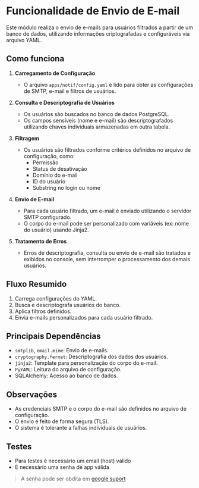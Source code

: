 # Funcionalidade de Envio de E-mail

Este módulo realiza o envio de e-mails para usuários filtrados a partir de um banco de dados, utilizando informações criptografadas e configuráveis via arquivo YAML.

## Como funciona

1. **Carregamento de Configuração**
    - O arquivo `apps/notif/config.yaml` é lido para obter as configurações de SMTP, e-mail e filtros de usuários.

2. **Consulta e Descriptografia de Usuários**
    - Os usuários são buscados no banco de dados PostgreSQL.
    - Os campos sensíveis (nome e e-mail) são descriptografados utilizando chaves individuais armazenadas em outra tabela.

3. **Filtragem**
    - Os usuários são filtrados conforme critérios definidos no arquivo de configuração, como:
      - Permissão
      - Status de desativação
      - Domínio do e-mail
      - ID do usuário
      - Substring no login ou nome

4. **Envio de E-mail**
    - Para cada usuário filtrado, um e-mail é enviado utilizando o servidor SMTP configurado.
    - O corpo do e-mail pode ser personalizado com variáveis (ex: nome do usuário) usando Jinja2.

5. **Tratamento de Erros**
    - Erros de descriptografia, consulta ou envio de e-mail são tratados e exibidos no console, sem interromper o processamento dos demais usuários.

## Fluxo Resumido

1. Carrega configurações do YAML.
2. Busca e descriptografa usuários do banco.
3. Aplica filtros definidos.
4. Envia e-mails personalizados para cada usuário filtrado.

## Principais Dependências

- `smtplib`, `email.mime`: Envio de e-mails.
- `cryptography.fernet`: Descriptografia dos dados dos usuários.
- `jinja2`: Template para personalização do corpo do e-mail.
- `PyYAML`: Leitura do arquivo de configuração.
- SQLAlchemy: Acesso ao banco de dados.

## Observações

- As credenciais SMTP e o corpo do e-mail são definidos no arquivo de configuração.
- O envio é feito de forma segura (TLS).
- O sistema é tolerante a falhas individuais de usuários.

## Testes

- Para testes é necessário um email (host) válido
- É necessário uma senha de app válida
> A senha pode ser obdita em [google suport](https://support.google.com/accounts/answer/185833?visit_id=638836992681681745-3093237853&p=InvalidSecondFactor&rd=1#:~:text=Crie%20e%20gerencie%20suas%20senhas%20de%20app)